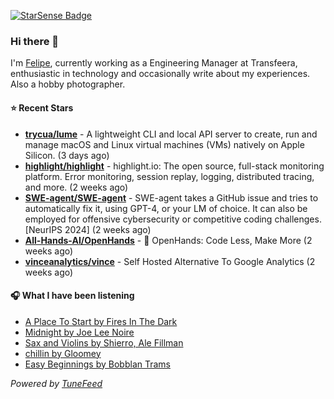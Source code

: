 <a href="https://starsense.app/developer-types" target="_blank"><img src="https://starsense.app/api/badge/?user=valtlfelipe" alt="StarSense Badge"></a>

### Hi there 👋

I'm [Felipe](https://felipevm.com), currently working as a Engineering Manager at Transfeera, enthusiastic in technology and occasionally write about my experiences. Also a hobby photographer.

#### ⭐ Recent Stars
- **[trycua/lume](https://github.com/trycua/lume)** - A lightweight CLI and local API server to create, run and manage macOS and Linux virtual machines (VMs) natively on Apple Silicon. (3 days ago)
- **[highlight/highlight](https://github.com/highlight/highlight)** - highlight.io: The open source, full-stack monitoring platform. Error monitoring, session replay, logging, distributed tracing, and more. (2 weeks ago)
- **[SWE-agent/SWE-agent](https://github.com/SWE-agent/SWE-agent)** - SWE-agent takes a GitHub issue and tries to automatically fix it, using GPT-4, or your LM of choice. It can also be employed for offensive cybersecurity or competitive coding challenges. [NeurIPS 2024]  (2 weeks ago)
- **[All-Hands-AI/OpenHands](https://github.com/All-Hands-AI/OpenHands)** - 🙌 OpenHands: Code Less, Make More (2 weeks ago)
- **[vinceanalytics/vince](https://github.com/vinceanalytics/vince)** - Self Hosted Alternative To Google Analytics (2 weeks ago)

#### 🎧 What I have been listening
- [A Place To Start by Fires In The Dark](https://open.spotify.com/track/0QK6YzIcxKDXMmNwdsA6Tf)
- [Midnight by Joe Lee Noire](https://open.spotify.com/track/2ot6dciYtrBq1agHgjwojD)
- [Sax and Violins by Shierro, Ale Fillman](https://open.spotify.com/track/1PcrDxcQLHsk88iz0H6Oy2)
- [chillin by Gloomey](https://open.spotify.com/track/3QJdDT1QJNy61VvOWZVTty)
- [Easy Beginnings by Bobblan Trams](https://open.spotify.com/track/4HQELL0HSLA3TPzpZ3GgkV)

_Powered by [TuneFeed](https://tunefeed.app?ref=github.com)_


